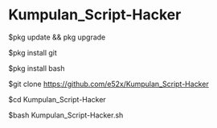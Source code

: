 # Kumpulan_Script-Hacker



$pkg update && pkg upgrade

$pkg install git

$pkg install bash

$git clone https://github.com/e52x/Kumpulan_Script-Hacker

$cd Kumpulan_Script-Hacker

$bash Kumpulan_Script-Hacker.sh

